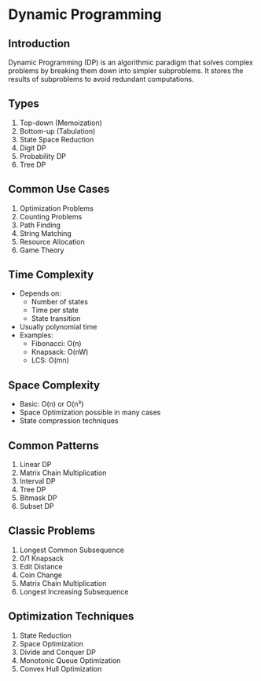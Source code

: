 # Dynamic Programming

## Introduction
Dynamic Programming (DP) is an algorithmic paradigm that solves complex problems by breaking them down into simpler subproblems. It stores the results of subproblems to avoid redundant computations.

## Types
1. Top-down (Memoization)
2. Bottom-up (Tabulation)
3. State Space Reduction
4. Digit DP
5. Probability DP
6. Tree DP

## Common Use Cases
1. Optimization Problems
2. Counting Problems
3. Path Finding
4. String Matching
5. Resource Allocation
6. Game Theory

## Time Complexity
- Depends on:
  - Number of states
  - Time per state
  - State transition
- Usually polynomial time
- Examples:
  - Fibonacci: O(n)
  - Knapsack: O(nW)
  - LCS: O(mn)

## Space Complexity
- Basic: O(n) or O(n²)
- Space Optimization possible in many cases
- State compression techniques

## Common Patterns
1. Linear DP
2. Matrix Chain Multiplication
3. Interval DP
4. Tree DP
5. Bitmask DP
6. Subset DP

## Classic Problems
1. Longest Common Subsequence
2. 0/1 Knapsack
3. Edit Distance
4. Coin Change
5. Matrix Chain Multiplication
6. Longest Increasing Subsequence

## Optimization Techniques
1. State Reduction
2. Space Optimization
3. Divide and Conquer DP
4. Monotonic Queue Optimization
5. Convex Hull Optimization
